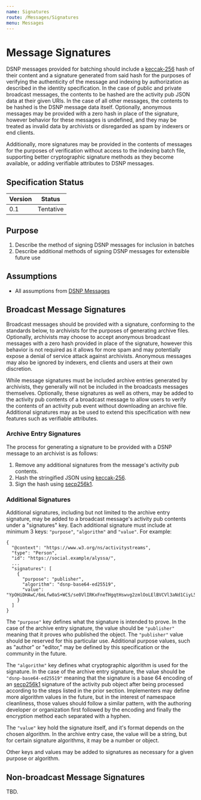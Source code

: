 ```yaml
---
name: Signatures
route: /Messages/Signatures
menu: Messages
---
```


# Message Signatures

DSNP messages provided for batching should include a [keccak-256](https://en.wikipedia.org/wiki/SHA-3) hash of their content and a signature generated from said hash for the purposes of verifying the authenticity of the message and indexing by authorization as described in the identity specification.
In the case of public and private broadcast messages, the contents to be hashed are the activity pub JSON data at their given URIs.
In the case of all other messages, the contents to be hashed is the DSNP message data itself.
Optionally, anonymous messages may be provided with a zero hash in place of the signature, however behavior for these messages is undefined, and they may be treated as invalid data by archivists or disregarded as spam by indexers or end clients.

Additionally, more signatures may be provided in the contents of messages for the purposes of verification without access to the indexing batch file, supporting better cryptographic signature methods as they become available, or adding verifiable attributes to DSNP messages.

## Specification Status

| Version | Status |
---------- | ---------
| 0.1     | Tentative |

## Purpose
1. Describe the method of signing DSNP messages for inclusion in batches
1. Describe additional methods of signing DSNP messages for extensible future use

## Assumptions
* All assumptions from [DSNP Messages](/Messages/Overview)

## Broadcast Message Signatures

Broadcast messages should be provided with a signature, conforming to the standards below, to archivists for the purposes of generating archive files.
Optionally, archivists may choose to accept anonymous broadcast messages with a zero hash provided in place of the signature, however this behavior is not required as it allows for more spam and may potentially expose a denial of service attack against archivists.
Anonymous messages may also be ignored by indexers, end clients and users at their own discretion.

While message signatures must be included archive entries generated by archivists, they generally will not be included in the broadcasts messages themselves.
Optionally, these signatures as well as others, may be added to the activity pub contents of a broadcast message to allow users to verify the contents of an activity pub event without downloading an archive file.
Additional signatures may as be used to extend this specification with new features such as verifiable attributes.

### Archive Entry Signatures

The process for generating a signature to be provided with a DSNP message to an archivist is as follows:

1. Remove any additional signatures from the message's activity pub contents.
1. Hash the stringified JSON using [keccak-256](https://en.wikipedia.org/wiki/SHA-3).
1. Sign the hash using [secp256k1](https://www.secg.org/sec2-v2.pdf).

### Additional Signatures

Additional signatures, including but not limited to the archive entry signature, may be added to a broadcast message's activity pub contents under a "signatures" key.
Each additional signature must include at minimum 3 keys: `"purpose"`, `"algorithm"` and `"value"`.
For example:

```
{
  "@context": "https://www.w3.org/ns/activitystreams",
  "type": "Person",
  "id": "https://social.example/alyssa/",
  ...
  "signatures": [
    {
      "purpose": "publisher",
      "algorithm": "dsnp-base64-ed25519",
      "value": "YpOHiDHAwC/6mLfw0aS+WC5/se0VlIRKxFneTHgqtHswvg2zmlOoLElBVCVl3aNd1CiyL5v1a0z0wTC2bj/2DA=="
    }
  ]
}
```

The `"purpose"` key defines what the signature is intended to prove.
In the case of the archive entry signature, the value should be `"publisher"` meaning that it proves who published the object.
The `"publisher"` value should be reserved for this particular use.
Additional purpose values, such as "author" or "editor," may be defined by this specification or the community in the future.

The `"algorithm"` key defines what cryptographic algorithm is used for the signature.
In the case of the archive entry signature, the value should be `"dsnp-base64-ed25519"` meaning that the signature is a base 64 encoding of an [secp256k1](https://www.secg.org/sec2-v2.pdf) signature of the activity pub object after being processed according to the steps listed in the prior section.
Implementers may define more algorithm values in the future, but in the interest of namespace cleanliness, those values should follow a similar pattern, with the authoring developer or organization first followed by the encoding and finally the encryption method each separated with a hyphen.

The `"value"` key hold the signature itself, and it's format depends on the chosen algorithm.
In the archive entry case, the value will be a string, but for certain signature algorithms, it may be a number or object.

Other keys and values may be added to signatures as necessary for a given purpose or algorithm.

## Non-broadcast Message Signatures

TBD.
